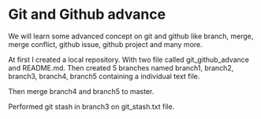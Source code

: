 # Git and Github advance

We will learn some advanced concept on git and github like branch, merge, merge conflict, github issue, github project and many more.

At first I created a local repository. With two file called git_github_advance and README.md.
Then created 5 branches named branch1, branch2, branch3, branch4, branch5 containing a individual text file.

Then merge branch4 and branch5 to master.

Performed git stash in branch3 on git_stash.txt file.